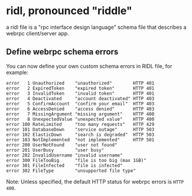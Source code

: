 ridl, pronounced "riddle"
=========================

a ridl file is a "rpc interface design language" schema file that
describes a webrpc client/server app.

## Define webrpc schema errors

You can now define your own custom schema errors in RIDL file, for example:

```ridl
error   1 Unauthorized    "unauthorized"        HTTP 401
error   2 ExpiredToken    "expired token"       HTTP 401
error   3 InvalidToken    "invalid token"       HTTP 401
error   4 Deactivated     "account deactivated" HTTP 403
error   5 ConfirmAccount  "confirm your email"  HTTP 403
error   6 AccessDenied    "access denied"       HTTP 403
error   7 MissingArgument "missing argument"    HTTP 400
error   8 UnexpectedValue "unexpected value"    HTTP 400
error 100 RateLimited     "too many requests"   HTTP 429
error 101 DatabaseDown    "service outage"      HTTP 503
error 102 ElasticDown     "search is degraded"  HTTP 503
error 103 NotImplemented  "not implemented"     HTTP 501
error 200 UserNotFound    "user not found"
error 201 UserBusy        "user busy"
error 202 InvalidUsername "invalid username"
error 300 FileTooBig      "file is too big (max 1GB)"
error 301 FileInfected    "file is infected"
error 302 FileType        "unsupported file type"
```

Note: Unless specified, the default HTTP status for webrpc errors is `HTTP 400`.

